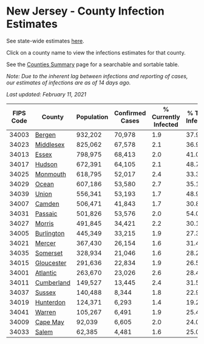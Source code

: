 # New Jersey - County Infection Estimates

See state-wide estimates [here](/infections/us-nj).

Click on a county name to view the infections estimates for that county.

See the [Counties Summary](/infections/summary-counties) page for a searchable and sortable table.

*Note: Due to the inherent lag between infections and reporting of cases, our estimates of infections are as of 14 days ago.*

*Last updated: February 11, 2021*

|   FIPS Code |                   County |   Population |   Confirmed Cases |   % Currently Infected |   % Total Infected |
|-------------|--------------------------|--------------|-------------------|------------------------|--------------------|
|       34003 |         [Bergen](bergen) |      932,202 |            70,978 |                    1.9 |               37.9 |
|       34023 |   [Middlesex](middlesex) |      825,062 |            67,578 |                    2.1 |               36.9 |
|       34013 |           [Essex](essex) |      798,975 |            68,413 |                    2.0 |               41.0 |
|       34017 |         [Hudson](hudson) |      672,391 |            64,105 |                    2.1 |               48.7 |
|       34025 |     [Monmouth](monmouth) |      618,795 |            52,017 |                    2.4 |               33.3 |
|       34029 |           [Ocean](ocean) |      607,186 |            53,580 |                    2.7 |               35.1 |
|       34039 |           [Union](union) |      556,341 |            53,193 |                    1.7 |               48.9 |
|       34007 |         [Camden](camden) |      506,471 |            41,843 |                    1.7 |               30.8 |
|       34031 |       [Passaic](passaic) |      501,826 |            53,576 |                    2.0 |               54.0 |
|       34027 |         [Morris](morris) |      491,845 |            34,421 |                    2.2 |               30.1 |
|       34005 | [Burlington](burlington) |      445,349 |            33,215 |                    1.9 |               27.3 |
|       34021 |         [Mercer](mercer) |      367,430 |            26,154 |                    1.6 |               31.4 |
|       34035 |     [Somerset](somerset) |      328,934 |            21,046 |                    1.6 |               28.2 |
|       34015 | [Gloucester](gloucester) |      291,636 |            22,834 |                    1.9 |               26.5 |
|       34001 |     [Atlantic](atlantic) |      263,670 |            23,026 |                    2.6 |               28.4 |
|       34011 | [Cumberland](cumberland) |      149,527 |            13,445 |                    2.4 |               31.5 |
|       34037 |         [Sussex](sussex) |      140,488 |             8,344 |                    1.8 |               22.9 |
|       34019 |   [Hunterdon](hunterdon) |      124,371 |             6,293 |                    1.4 |               19.2 |
|       34041 |         [Warren](warren) |      105,267 |             6,491 |                    1.9 |               25.4 |
|       34009 |     [Cape May](cape-may) |       92,039 |             6,605 |                    2.0 |               24.0 |
|       34033 |           [Salem](salem) |       62,385 |             4,481 |                    1.6 |               25.0 |